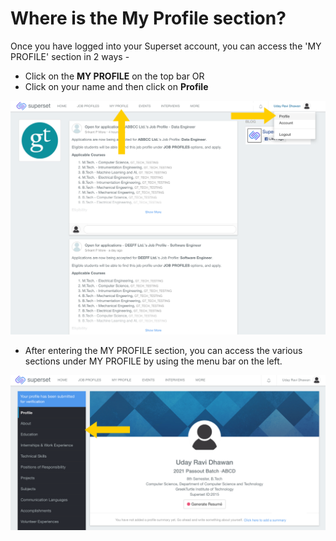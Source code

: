 # Where is the My Profile section?

Once you have logged into your Superset account, you can access the 'MY PROFILE' section in 2 ways -

* Click on the **MY PROFILE** on the top bar OR
* Click on your name and then click on **Profile**

![](../../.gitbook/assets/image%20%28198%29.png)

* After entering the MY PROFILE section, you can access the various sections under MY PROFILE by using the menu bar on the left.

![](../../.gitbook/assets/image%20%28207%29.png)

